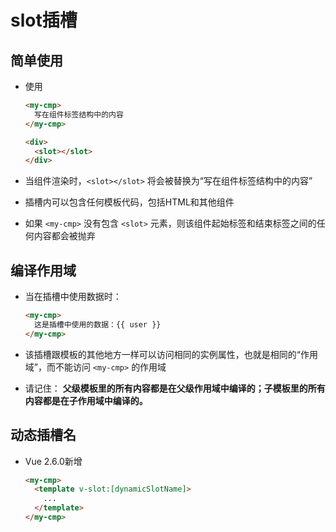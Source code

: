 # slot插槽

## 简单使用

+ 使用

  ```html
  <my-cmp>
    写在组件标签结构中的内容
  </my-cmp>
  ```

  ```html
  <div>
    <slot></slot>
  </div>
  ```

+ 当组件渲染时，`<slot></slot>` 将会被替换为“写在组件标签结构中的内容”

+ 插槽内可以包含任何模板代码，包括HTML和其他组件

+ 如果 `<my-cmp>` 没有包含 `<slot>` 元素，则该组件起始标签和结束标签之间的任何内容都会被抛弃

## 编译作用域

+ 当在插槽中使用数据时：

  ```html
  <my-cmp>
    这是插槽中使用的数据：{{ user }}
  </my-cmp>
  ```

+ 该插槽跟模板的其他地方一样可以访问相同的实例属性，也就是相同的“作用域”，而不能访问 `<my-cmp>` 的作用域

+ 请记住： **父级模板里的所有内容都是在父级作用域中编译的；子模板里的所有内容都是在子作用域中编译的。**

## 动态插槽名

+ Vue 2.6.0新增

  ```html
  <my-cmp>
    <template v-slot:[dynamicSlotName]>
      ...
    </template>
  </my-cmp>
  ```
